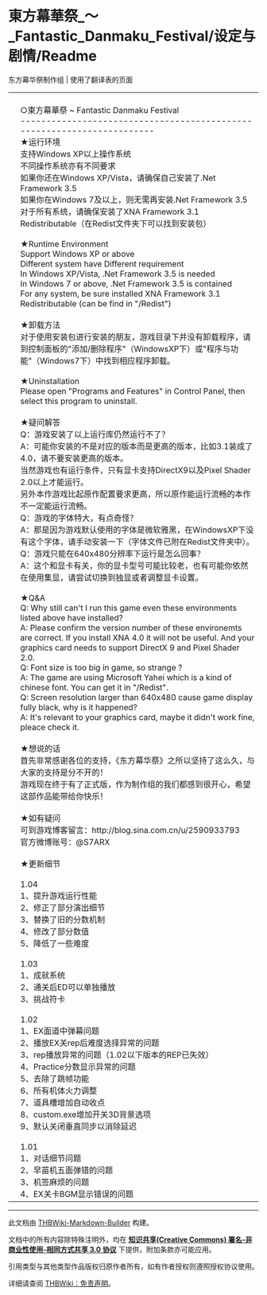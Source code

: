 # 東方幕華祭_～_Fantastic_Danmaku_Festival/设定与剧情/Readme

<!-- source html: G:\repos\THBWiki-Markdown-Builder\THBWikiMarkdown\Temp\main\1\12\ns0%3A%E6%9D%B1%E6%96%B9%E5%B9%95%E8%8F%AF%E7%A5%AD_%EF%BD%9E_Fantastic_Danmaku_Festival%2F%E8%AE%BE%E5%AE%9A%E4%B8%8E%E5%89%A7%E6%83%85%2FReadme.html -->

东方幕华祭制作组 | 使用了翻译表的页面

  
  

  


<table><tbody><tr class="tt-content" id="=-1" data-pos="&#91;&quot;=&quot;,1&#93;"><td class="tt-ja" lang="ja"><div class="poem"></div></td><td class="tt-zh" lang="zh"><div class="poem"><br>○東方幕華祭  ~  Fantastic Danmaku Festival<br>-----------------------------------------------------------------------<br>★运行环境<br>支持Windows XP以上操作系统<br>不同操作系统亦有不同要求<br>如果你还在Windows XP/Vista，请确保自己安装了.Net Framework 3.5<br>如果你在Windows 7及以上，则无需再安装.Net Framework 3.5<br>对于所有系统，请确保安装了XNA Framework 3.1 Redistributable（在Redist文件夹下可以找到安装包）<br><br>★Runtime Environment<br>Support Windows XP or above<br>Different system have Different requirement<br>In Windows XP/Vista, .Net Framework 3.5 is needed<br>In Windows 7 or above, .Net Framework 3.5 is contained<br>For any system, be sure installed XNA Framework 3.1 Redistributable (can be find in "/Redist")<br><br>★卸载方法<br>对于使用安装包进行安装的朋友，游戏目录下并没有卸载程序，请到控制面板的"添加/删除程序"（WindowsXP下）或"程序与功能"（Windows7下）中找到相应程序卸载。<br><br>★Uninstallation<br>Please open "Programs and Features" in Control Panel, then select this program to uninstall. <br><br>★疑问解答<br>Q：游戏安装了以上运行库仍然运行不了？<br>A：可能你安装的不是对应的版本而是更高的版本，比如3.1装成了4.0，请不要安装更高的版本。<br>   当然游戏也有运行条件，只有显卡支持DirectX9以及Pixel Shader 2.0以上才能运行。<br>   另外本作游戏比起原作配置要求更高，所以原作能运行流畅的本作不一定能运行流畅。<br>Q：游戏的字体特大，有点奇怪？<br>A：那是因为游戏默认使用的字体是微软雅黑，在WindowsXP下没有这个字体，请手动安装一下（字体文件已附在Redist文件夹中）。<br>Q：游戏只能在640x480分辨率下运行是怎么回事？<br>A：这个和显卡有关，你的显卡型号可能比较老，也有可能你依然在使用集显，请尝试切换到独显或者调整显卡设置。<br><br>★Q&amp;A<br>Q: Why still can't I run this game even these environments listed above have installed?<br>A: Please confirm the version number of these environemts are correct. If you install XNA 4.0 it will not be useful. And your graphics card needs to support DirectX 9 and Pixel Shader 2.0.<br>Q: Font size is too big in game, so strange&#160;?<br>A: The game are using Microsoft Yahei which is a kind of chinese font. You can get it in "/Redist".<br>Q: Screen resolution larger than 640x480 cause game display fully black, why is it happened?<br>A: It's relevant to your graphics card, maybe it didn't work fine, pleace check it.<br><br>★想说的话<br>首先非常感谢各位的支持，《东方幕华祭》之所以坚持了这么久，与大家的支持是分不开的！<br>游戏现在终于有了正式版，作为制作组的我们都感到很开心，希望这部作品能带给你快乐！<br><br>★如有疑问<br>可到游戏博客留言：http://blog.sina.com.cn/u/2590933793<br>官方微博账号：@S7ARX<br><br>★更新细节<br><br>1.04<br>1、提升游戏运行性能<br>2、修正了部分演出细节<br>3、替换了旧的分数机制<br>4、修改了部分数值<br>5、降低了一些难度<br><br>1.03<br>1、成就系统<br>2、通关后ED可以单独播放<br>3、挑战符卡<br><br>1.02<br>1、EX面道中弹幕问题<br>2、播放EX关rep后难度选择异常的问题<br>3、rep播放异常的问题（1.02以下版本的REP已失效）<br>4、Practice分数显示异常的问题<br>5、去除了跳帧功能<br>6、所有机体火力调整<br>7、道具槽增加自动收点<br>8、custom.exe增加开关3D背景选项<br>9、默认关闭垂直同步以消除延迟<br><br>1.01<br>1、对话细节问题<br>2、早苗机五面弹错的问题<br>3、机签麻烦的问题<br>4、EX关卡BGM显示错误的问题<br></div></td></tr></tbody></table>







---

此文档由 [THBWiki-Markdown-Builder](https://github.com/Delsin-Yu/THBWiki-Markdown-Builder) 构建。

文档中的所有内容除特殊注明外，均在 [**知识共享(Creative Commons) 署名-非商业性使用-相同方式共享 3.0 协议**](https://creativecommons.org/licenses/by-sa/3.0/deed.zh-hans) 下提供，附加条款亦可能应用。

引用类型与其他类型作品版权归原作者所有，如有作者授权则遵照授权协议使用。

详细请查阅 [THBWiki：免责声明](https://thbwiki.cc/THBWiki:%E5%85%8D%E8%B4%A3%E5%A3%B0%E6%98%8E)。

